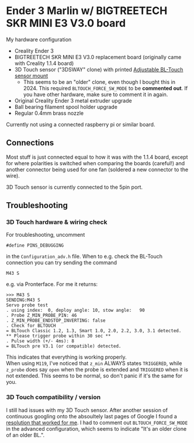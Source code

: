 # Ender 3 Marlin w/ BIGTREETECH SKR MINI E3 V3.0 board
My hardware configuration

- Creality Ender 3
- BIGTREETECH SKR MINI E3 V3.0 replacement board (originally came with Creality 1.1.4 board)
- 3D Touch sensor ("3DSWAY" clone) with printed [Adjustable BL-Touch sensor mount](https://www.thingiverse.com/thing:3148733)
  - This seems to be an "older" clone, even though I bought this in 2024. This required `BLTOUCH_FORCE_SW_MODE` to be **commented out**. If you have other hardware, make sure to comment it in again.
- Original Creality Ender 3 metal extruder upgrade
- Ball bearing filament spool holder upgrade
- Regular 0.4mm brass nozzle

Currently not using a connected raspberry pi or similar board.

## Connections
Most stuff is just connected equal to how it was with the 1.1.4 board, except for where polarities is switched when comparing the boards (careful!) and another connector being used for one fan (soldered a new connector to the wire).

3D Touch sensor is currently connected to the 5pin port.

## Troubleshooting

### 3D Touch hardware & wiring check

For troubleshooting, uncomment

	#define PINS_DEBUGGING

in the `Configuration_adv.h` file. When to e.g. check the BL-Touch connection you can try sending the command

	M43 S

e.g. via Pronterface. For me it returns:

	>>> M43 S
	SENDING:M43 S
	Servo probe test
	. using index:  0, deploy angle: 10, stow angle:   90
	. Probe Z_MIN_PROBE_PIN: 46
	. Z_MIN_PROBE_ENDSTOP_INVERTING: false
	. Check for BLTOUCH
	= BLTouch Classic 1.2, 1.3, Smart 1.0, 2.0, 2.2, 3.0, 3.1 detected.
	** Please trigger probe within 30 sec **
	. Pulse width (+/- 4ms): 8
	= BLTouch pre V3.1 (or compatible) detected.

This indicates that everything is working properly.  
When using `M119`, I've noticed that `z_min` ALWAYS states `TRIGGERED`, while `z_probe` does say `open` when the probe is extended and `TRIGGERED` when it is not extended. This seems to be normal, so don't panic if it's the same for you.

### 3D Touch compatibility / version
I still had issues with my 3D Touch sensor. 
After another session of continuous googling onto the absoultely last pages of Google I found a [resolution that worked for me](https://www.reddit.com/r/MarlinFirmware/comments/1bygk8h/comment/kzle0me/).
I had to comment out `BLTOUCH_FORCE_SW_MODE` in the advanced configuration, which seems to indicate "It's an older clone of an older BL.".

